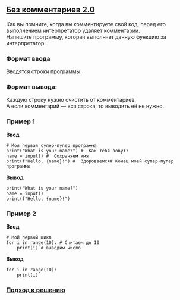 ## [Без комментариев 2.0](../../../solutions/3.5/35_c.py)

Как вы помните, когда вы комментируете свой код, перед его выполнением интерпретатор удаляет комментарии.\
Напишите программу, которая выполняет данную функцию за интерпретатор.

### Формат ввода

Вводятся строки программы.

### Формат вывода:

Каждую строку нужно очистить от комментариев.\
А если комментарий — вся строка, то выводить её не нужно.

### Пример 1

__Ввод__
```plaintext
# Моя первая супер-пупер программа
print("What is your name?") #  Как тебя зовут?
name = input() #  Сохраняем имя
print(f"Hello, {name}!") #  Здороваемся# Конец моей супер-пупер программы
```

__Вывод__
```plaintext
print("What is your name?")
name = input()
print(f"Hello, {name}!")
```

### Пример 2

__Ввод__
```plaintext
# Мой первый цикл
for i in range(10): # Считаем до 10
    print(i) # выводим число
```

__Вывод__
```plaintext
for i in range(10):
    print(i)
```

### [Подход к решению](../3.1/problem_31_i_ru.md#подход-к-решению)
